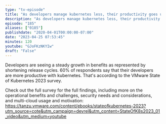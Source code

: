 ```yaml
---
type: "tv-episode"
title: "As developers manage kubernetes less, their productivity goes up - State of Kubernetes Survey 2023"
description: "As developers manage kubernetes less, their productivity goes up - State of Kubernetes Survey 2023"
episode: "185"
aliases: ["0185"]
publishdate: "2020-04-01T00:00:00-07:00"
date: "2023-04-25 07:53:45"
minutes: 120
youtube: "GJoFKzNKYIw"
draft: "False"
---
```


Developers are seeing a steady growth in benefits as represented by shortening release cycles. 60% of respondents say that their developers are more productive with kubernetes. That's according to the VMware State of Kubernetes 2023 survey. 

Check out the full survey for the full findings, including more on  the operational benefits and challenges, security needs and considerations, and multi-cloud usage and motivation: https://tanzu.vmware.com/content/ebooks/stateofkubernetes-2023?utm_source=cote&utm_campaign=devrel&utm_content=StateOfK8s2023_01_video&utm_medium=youtube